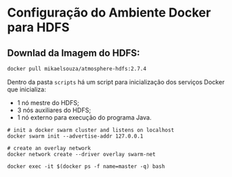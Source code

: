 # Configuração do Ambiente Docker para HDFS

## Downlad da Imagem do HDFS:

```bash
docker pull mikaelsouza/atmosphere-hdfs:2.7.4
```

Dentro da pasta `scripts` há um script para inicialização dos serviços Docker que inicializa:
* 1 nó mestre do HDFS;
* 3 nós auxiliares do HDFS;
* 1 nó externo para execução do programa Java.

```
# init a docker swarm cluster and listens on localhost
docker swarm init --advertise-addr 127.0.0.1

# create an overlay network
docker network create --driver overlay swarm-net
```

```
docker exec -it $(docker ps -f name=master -q) bash
```